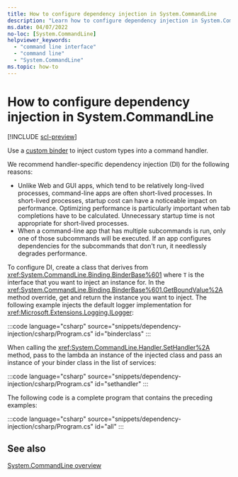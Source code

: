 ```yaml
---
title: How to configure dependency injection in System.CommandLine
description: "Learn how to configure dependency injection in System.CommandLine."
ms.date: 04/07/2022
no-loc: [System.CommandLine]
helpviewer_keywords:
  - "command line interface"
  - "command line"
  - "System.CommandLine"
ms.topic: how-to
---
```

# How to configure dependency injection in System.CommandLine

[!INCLUDE [scl-preview](../../../includes/scl-preview.md)]

Use a [custom binder](model-binding.md#model-binding-more-than-16-options-and-arguments) to inject custom types into a command handler.

We recommend handler-specific dependency injection (DI) for the following reasons:

* Unlike Web and GUI apps, which tend to be relatively long-lived processes, command-line apps are often short-lived processes. In short-lived processes, startup cost can have a noticeable impact on performance. Optimizing performance is particularly important when tab completions have to be calculated. Unnecessary startup time is not appropriate for short-lived processes.
* When a command-line app that has multiple subcommands is run, only one of those subcommands will be executed. If an app configures dependencies for the subcommands that don't run, it needlessly degrades performance.

To configure DI, create a class that derives from <xref:System.CommandLine.Binding.BinderBase%601> where `T` is the interface that you want to inject an instance for. In the <xref:System.CommandLine.Binding.BinderBase%601.GetBoundValue%2A> method override, get and return the instance you want to inject. The following example injects the default logger implementation for <xref:Microsoft.Extensions.Logging.ILogger>:

:::code language="csharp" source="snippets/dependency-injection/csharp/Program.cs" id="binderclass" :::

When calling the <xref:System.CommandLine.Handler.SetHandler%2A> method, pass to the lambda an instance of the injected class and pass an instance of your binder class in the list of services:

:::code language="csharp" source="snippets/dependency-injection/csharp/Program.cs" id="sethandler" :::

The following code is a complete program that contains the preceding examples:

:::code language="csharp" source="snippets/dependency-injection/csharp/Program.cs" id="all" :::

## See also

[System.CommandLine overview](index.md)
